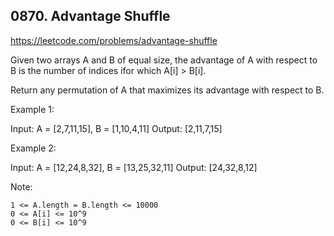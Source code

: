 ## 0870. Advantage Shuffle

https://leetcode.com/problems/advantage-shuffle

Given two arrays A and B of equal size, the advantage of A with respect to B is the number of indices ifor which A[i] > B[i].

Return any permutation of A that maximizes its advantage with respect to B.

Example 1:

Input: A = [2,7,11,15], B = [1,10,4,11]
Output: [2,11,7,15]

Example 2:

Input: A = [12,24,8,32], B = [13,25,32,11]
Output: [24,32,8,12]

Note:

    1 <= A.length = B.length <= 10000
    0 <= A[i] <= 10^9
    0 <= B[i] <= 10^9
